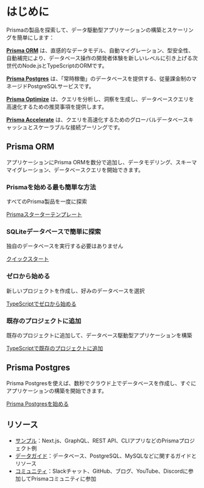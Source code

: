# はじめに

Prismaの製品を探索して、データ駆動型アプリケーションの構築とスケーリングを簡単にします：

[**Prisma ORM**](/docs/orm/overview/introduction/what-is-prisma) は、直感的なデータモデル、自動マイグレーション、型安全性、自動補完により、データベース操作の開発者体験を新しいレベルに引き上げる次世代のNode.jsとTypeScriptのORMです。

[**Prisma Postgres**](/docs/postgres) は、「常時稼働」のデータベースを提供する、従量課金制のマネージドPostgreSQLサービスです。

[**Prisma Optimize**](/docs/optimize) は、クエリを分析し、洞察を生成し、データベースクエリを高速化するための推奨事項を提供します。

[**Prisma Accelerate**](/docs/accelerate) は、クエリを高速化するためのグローバルデータベースキャッシュとスケーラブルな接続プーリングです。

## Prisma ORM

アプリケーションにPrisma ORMを数分で追加し、データモデリング、スキーママイグレーション、データベースクエリを開始できます。

### Prismaを始める最も簡単な方法

すべてのPrisma製品を一度に探索

[Prismaスターターテンプレート](/docs/getting-started/quickstart-prismaPostgres)

### SQLiteデータベースで簡単に探索

独自のデータベースを実行する必要はありません

[クイックスタート](/docs/getting-started/quickstart-sqlite)

### ゼロから始める

新しいプロジェクトを作成し、好みのデータベースを選択

[TypeScriptでゼロから始める](/docs/getting-started/setup-prisma/start-from-scratch/relational-databases-typescript-postgresql)

### 既存のプロジェクトに追加

既存のプロジェクトに追加して、データベース駆動型アプリケーションを構築

[TypeScriptで既存のプロジェクトに追加](/docs/getting-started/setup-prisma/add-to-existing-project/relational-databases-typescript-postgresql)

## Prisma Postgres

Prisma Postgresを使えば、数秒でクラウド上でデータベースを作成し、すぐにアプリケーションの構築を開始できます。

[Prisma Postgresを始める](/docs/getting-started/prisma-postgres)

## リソース

- [サンプル](https://github.com/prisma/prisma-examples/)：Next.js、GraphQL、REST API、CLIアプリなどのPrismaプロジェクト例
- [データガイド](https://www.prisma.io/dataguide/)：データベース、PostgreSQL、MySQLなどに関するガイドとリソース
- [コミュニティ](https://www.prisma.io/community)：Slackチャット、GitHub、ブログ、YouTube、Discordに参加してPrismaコミュニティに参加

